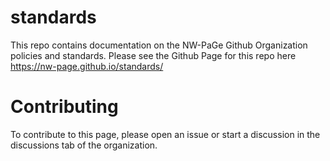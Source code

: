 # standards
This repo contains documentation on the NW-PaGe Github Organization policies and standards. 
Please see the Github Page for this repo here https://nw-page.github.io/standards/

# Contributing

To contribute to this page, please open an issue or start a discussion in the discussions tab of the organization.

